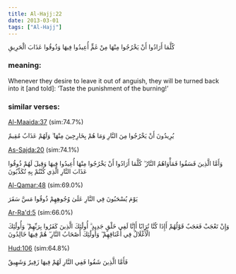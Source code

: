 ```yaml
---
title: Al-Hajj:22
date: 2013-03-01
tags: ["Al-Hajj"]
---
```

كُلَّمَا أَرَادُوا أَنْ يَخْرُجُوا مِنْهَا مِنْ غَمٍّ أُعِيدُوا فِيهَا وَذُوقُوا عَذَابَ الْحَرِيقِ
### meaning: 
Whenever they desire to leave it out of anguish, they will be turned back into it [and told]: ‘Taste the punishment of the burning!’
### similar verses: 

[Al-Maaida:37](/5/37) (sim:74.7%)

يُرِيدُونَ أَنْ يَخْرُجُوا مِنَ النَّارِ وَمَا هُمْ بِخَارِجِينَ مِنْهَا ۖ وَلَهُمْ عَذَابٌ مُقِيمٌ

[As-Sajda:20](/32/20) (sim:74.1%)

وَأَمَّا الَّذِينَ فَسَقُوا فَمَأْوَاهُمُ النَّارُ ۖ كُلَّمَا أَرَادُوا أَنْ يَخْرُجُوا مِنْهَا أُعِيدُوا فِيهَا وَقِيلَ لَهُمْ ذُوقُوا عَذَابَ النَّارِ الَّذِي كُنْتُمْ بِهِ تُكَذِّبُونَ

[Al-Qamar:48](/54/48) (sim:69.0%)

يَوْمَ يُسْحَبُونَ فِي النَّارِ عَلَىٰ وُجُوهِهِمْ ذُوقُوا مَسَّ سَقَرَ

[Ar-Ra'd:5](/13/5) (sim:66.0%)

وَإِنْ تَعْجَبْ فَعَجَبٌ قَوْلُهُمْ أَإِذَا كُنَّا تُرَابًا أَإِنَّا لَفِي خَلْقٍ جَدِيدٍ ۗ أُولَٰئِكَ الَّذِينَ كَفَرُوا بِرَبِّهِمْ ۖ وَأُولَٰئِكَ الْأَغْلَالُ فِي أَعْنَاقِهِمْ ۖ وَأُولَٰئِكَ أَصْحَابُ النَّارِ ۖ هُمْ فِيهَا خَالِدُونَ

[Hud:106](/11/106) (sim:64.8%)

فَأَمَّا الَّذِينَ شَقُوا فَفِي النَّارِ لَهُمْ فِيهَا زَفِيرٌ وَشَهِيقٌ
